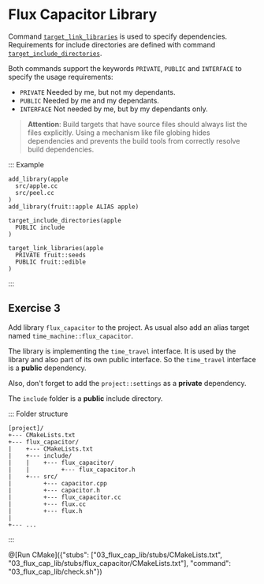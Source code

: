 # Flux Capacitor Library

Command [`target_link_libraries`](https://cmake.org/cmake/help/v3.10/command/target_link_libraries.html) is used to specify dependencies.
Requirements for include directories are defined with
command [`target_include_directories`](https://cmake.org/cmake/help/v3.10/command/target_include_directories.html).

Both commands support the keywords `PRIVATE`, `PUBLIC` and `INTERFACE` to specify the usage requirements:
- `PRIVATE` Needed by me, but not my dependants.
- `PUBLIC` Needed by me and my dependants.
- `INTERFACE` Not needed by me, but by my dependants only.

> **Attention**: Build targets that have source files should always list the files explicitly.
Using a mechanism like file globing hides dependencies and prevents the build tools from correctly resolve build dependencies.

::: Example
```
add_library(apple
  src/apple.cc
  src/peel.cc
)
add_library(fruit::apple ALIAS apple)

target_include_directories(apple
  PUBLIC include
)

target_link_libraries(apple
  PRIVATE fruit::seeds
  PUBLIC fruit::edible
)
```
:::

## Exercise 3

Add library `flux_capacitor` to the project.
As usual also add an alias target named `time_machine::flux_capacitor`.

The library is implementing the `time_travel` interface.
It is used by the library and also part of its own public interface.
So the `time_travel` interface is a **public** dependency.

Also, don't forget to add the `project::settings` as a **private** dependency.

The `include` folder is a **public** include directory.

::: Folder structure
```
[project]/
+--- CMakeLists.txt
+--- flux_capacitor/
|    +--- CMakeLists.txt
|    +--- include/
|    |    +--- flux_capacitor/
|    |         +--- flux_capacitor.h
|    +--- src/
|         +--- capacitor.cpp
|         +--- capacitor.h
|         +--- flux_capacitor.cc
|         +--- flux.cc
|         +--- flux.h
|
+--- ...
```
:::

@[Run CMake]({"stubs": ["03_flux_cap_lib/stubs/CMakeLists.txt", "03_flux_cap_lib/stubs/flux_capacitor/CMakeLists.txt"], "command": "03_flux_cap_lib/check.sh"})
